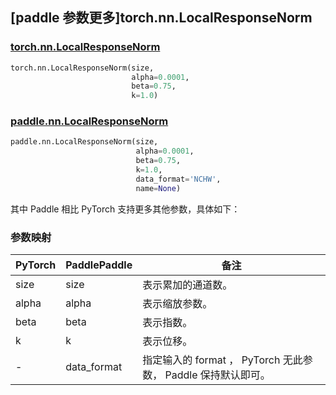 ## [paddle 参数更多]torch.nn.LocalResponseNorm
### [torch.nn.LocalResponseNorm](https://pytorch.org/docs/stable/generated/torch.nn.LocalResponseNorm.html?highlight=localre#torch.nn.LocalResponseNorm)

```python
torch.nn.LocalResponseNorm(size,
                           alpha=0.0001,
                           beta=0.75,
                           k=1.0)
```

### [paddle.nn.LocalResponseNorm](https://www.paddlepaddle.org.cn/documentation/docs/zh/api/paddle/nn/LocalResponseNorm_cn.html)

```python
paddle.nn.LocalResponseNorm(size,
                            alpha=0.0001,
                            beta=0.75,
                            k=1.0,
                            data_format='NCHW',
                            name=None)
```

其中 Paddle 相比 PyTorch 支持更多其他参数，具体如下：
### 参数映射
| PyTorch       | PaddlePaddle | 备注                                                   |
| ------------- | ------------ | ------------------------------------------------------ |
| size   | size | 表示累加的通道数。                   |
| alpha   | alpha | 表示缩放参数。                   |
| beta   | beta | 表示指数。                   |
| k   | k | 表示位移。                   |
| -   | data_format | 指定输入的 format ， PyTorch 无此参数， Paddle 保持默认即可。                  |
